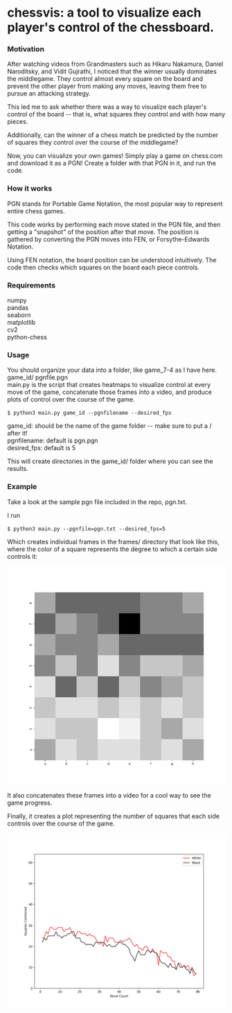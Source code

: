 # chessvis: a tool to visualize each player's control of the chessboard.

### Motivation

After watching videos from Grandmasters such as Hikaru Nakamura, Daniel Naroditsky, and Vidit Gujrathi, I noticed that the winner usually dominates the middlegame. They control almost every square on the board and prevent the other player from making any moves, leaving them free to pursue an attacking strategy. 

This led me to ask whether there was a way to visualize each player's control of the board -- that is, what squares they control and with how many pieces.

Additionally, can the winner of a chess match be predicted by the number of squares they control over the course of the middlegame?

Now, you can visualize your own games! Simply play a game on chess.com and download it as a PGN! Create a folder with that PGN in it, and run the code.

### How it works
PGN stands for Portable Game Notation, the most popular way to represent entire chess games.  

This code works by performing each move stated in the PGN file, and then getting a "snapshot" of the position after that move. The position is gathered by converting the PGN moves into FEN, or Forsythe-Edwards Notation.  

Using FEN notation, the board position can be understood intuitively. The code then checks which squares on the board each piece controls.  

### Requirements
numpy  
pandas  
seaborn  
matplotlib  
cv2  
python-chess  

### Usage
You should organize your data into a folder, like game_7-4 as I have here.    
game_id/
  pgnfile.pgn  
main.py is the script that creates heatmaps to visualize control at every move of the game, concatenate those frames into a video, and produce plots of control over the course of the game.  

```unix
$ python3 main.py game_id --pgnfilename --desired_fps
```
game_id: should be the name of the game folder -- make sure to put a / after it!  
pgnfilename: default is pgn.pgn   
desired_fps: default is 5  

This will create directories in the game_id/ folder where you can see the results.

### Example

Take a look at the sample pgn file included in the repo, pgn.txt.  

I run
```unix
$ python3 main.py --pgnfile=pgn.txt --desired_fps=5
```

Which creates individual frames in the frames/ directory that look like this, where the color of a square represents the degree to which a certain side controls it:

![Image of Frame](game_7-4/frames/frame10.png)

It also concatenates these frames into a video for a cool way to see the game progress.

Finally, it creates a plot representing the number of squares that each side controls over the course of the game.

![Image of Plot](game_7-4/plots/lineplot.png)




